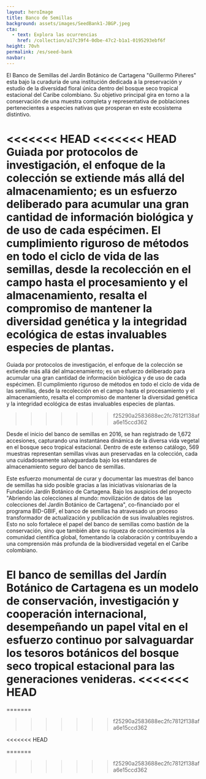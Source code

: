 ```yaml
---
layout: heroImage 
title: Banco de Semillas
background: assets/images/SeedBank1-JBGP.jpeg
cta:
  - text: Explora las ocurrencias
    href: /collection/a17c39f4-0dbe-47c2-b1a1-0195293ebf6f
height: 70vh
permalink: /es/seed-bank
navbar:
---
```

El Banco de Semillas del Jardín Botánico de Cartagena "Guillermo Piñeres" esta bajo la curaduria de una institución dedicada a la preservación y estudio de la diversidad floral única dentro del bosque seco tropical estacional del Caribe colombiano. Su objetivo principal gira en torno a la conservación de una muestra completa y representativa de poblaciones pertenecientes a especies nativas que prosperan en este ecosistema distintivo.

<<<<<<< HEAD
<<<<<<< HEAD
Guiada por protocolos de investigación, el enfoque de la colección se extiende más allá del almacenamiento; es un esfuerzo deliberado para acumular una gran cantidad de información biológica y de uso de cada espécimen. El cumplimiento riguroso de métodos  en  todo el ciclo de vida de las semillas, desde la recolección en el campo hasta el procesamiento y el almacenamiento, resalta el compromiso de mantener la diversidad genética y la integridad ecológica de estas invaluables especies de plantas.
=======
Guiada por protocolos de investigación, el enfoque de la colección se extiende más allá del almacenamiento; es un esfuerzo deliberado para acumular una gran cantidad de información biológica y de uso de cada espécimen. El cumplimiento riguroso de métodos en todo el ciclo de vida de las semillas, desde la recolección en el campo hasta el procesamiento y el almacenamiento, resalta el compromiso de mantener la diversidad genética y la integridad ecológica de estas invaluables especies de plantas.
>>>>>>> f25290a2583688ec2fc7812f138afa6e15ccd362

Desde el inicio del banco de semillas en 2016, se han registrado de 1,672 accesiones, capturando una instantánea dinámica de la diversa vida vegetal en el bosque seco tropical estacional. Dentro de este extenso catálogo, 569 muestras representan semillas vivas aun preservadas en la colección, cada una cuidadosamente salvaguardada bajo los estandares de almacenamiento seguro del banco de semillas.

Este esfuerzo monumental de curar y documentar las muestras del banco de semillas ha sido posible gracias a las iniciativas visionarias de la Fundación Jardín Botánico de Cartagena. Bajo los auspicios del proyecto "Abriendo las colecciones al mundo: movilización de datos de las colecciones del Jardín Botánico de Cartagena", co-financiado por el programa BID-GBIF, el banco de semillas ha atravesado un proceso transformador de actualización y publicación de sus invaluables registros. Esto no solo fortalece el papel del banco de semillas como bastión de la conservación, sino que también abre su riqueza de conocimientos a la comunidad científica global, fomentando la colaboración y contribuyendo a una comprensión más profunda de la biodiversidad vegetal en el Caribe colombiano.

El banco de semillas del Jardín Botánico de Cartagena es un modelo de conservación, investigación y cooperación internacional, desempeñando un papel vital en el esfuerzo continuo por salvaguardar los tesoros botánicos del bosque seco tropical estacional para las generaciones venideras.
<<<<<<< HEAD
=======
=======
>>>>>>> f25290a2583688ec2fc7812f138afa6e15ccd362

<<<<<<< HEAD




=======
>>>>>>> f25290a2583688ec2fc7812f138afa6e15ccd362